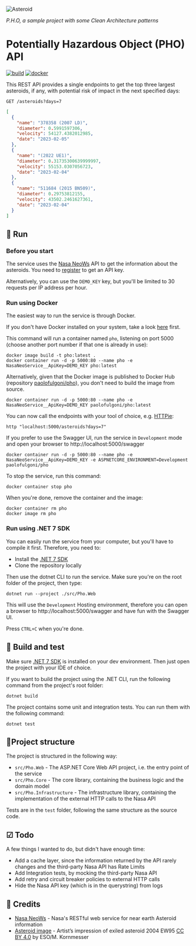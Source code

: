 ![Asteroid](https://upload.wikimedia.org/wikipedia/commons/thumb/5/52/Artist%E2%80%99s_impression_of_exiled_asteroid_2004_EW95.jpg/120px-Artist%E2%80%99s_impression_of_exiled_asteroid_2004_EW95.jpg)

_P.H.O, a sample project with some Clean Architecture patterns_

# Potentially Hazardous Object (PHO) API

[![build](https://github.com/paolofulgoni/pho/actions/workflows/build.yml/badge.svg?branch=main)](https://github.com/paolofulgoni/pho/actions/workflows/build.yml?query=branch%3Amain)
[![docker](https://github.com/paolofulgoni/pho/actions/workflows/docker.yml/badge.svg)](https://github.com/paolofulgoni/pho/actions/workflows/docker.yml)

This REST API provides a single endpoints to get the top three largest asteroids, if any, with potential risk of impact in the next specified days:

`GET /asteroids?days=7`

```json
[
  {
    "name": "378358 (2007 LD)",
    "diameter": 0.5991597306,
    "velocity": 54127.4382012985,
    "date": "2023-02-05"
  },
  {
    "name": "(2022 UE1)",
    "diameter": 0.31735300639999997,
    "velocity": 55153.0307056723,
    "date": "2023-02-04"
  },
  {
    "name": "511684 (2015 BN509)",
    "diameter": 0.29753812155,
    "velocity": 43502.2461627361,
    "date": "2023-02-04"
  }
]
```

## 🎠 Run

### Before you start

The service uses the [Nasa NeoWs](https://api.nasa.gov/) API to get the information about the asteroids.
You need to [register](https://api.nasa.gov/index.html#apply-for-an-api-key) to get an API key.

Alternatively, you can use the `DEMO_KEY` key, but you'll be limited to 30 requests per IP address per hour.

### Run using Docker

The easiest way to run the service is through Docker.

If you don't have Docker installed on your system, take a look [here](https://docs.docker.com/get-docker/) first.

This command will run a container named `pho`, listening on port 5000 (choose another port number if that one is already in use):

```shell
docker image build -t pho:latest .
docker container run -d -p 5000:80 --name pho -e NasaNeoService__ApiKey=DEMO_KEY pho:latest
```

Alternatively, given that the Docker image is published to Docker Hub (repository [paolofulgoni/pho](https://hub.docker.com/repository/docker/paolofulgoni/pho)), you don't need to build the image from source.

```shell
docker container run -d -p 5000:80 --name pho -e NasaNeoService__ApiKey=DEMO_KEY paolofulgoni/pho:latest
```

You can now call the endpoints with your tool of choice, e.g. [HTTPie](https://httpie.io/cli):

```shell
http "localhost:5000/asteroids?days=7"
```

If you prefer to use the Swagger UI, run the service in `Development` mode and open your browser to http://localhost:5000/swagger

```shell
docker container run -d -p 5000:80 --name pho -e NasaNeoService__ApiKey=DEMO_KEY -e ASPNETCORE_ENVIRONMENT=Development paolofulgoni/pho
```

To stop the service, run this command:

```shell
docker container stop pho
```

When you're done, remove the container and the image:

```shell
docker container rm pho
docker image rm pho
```

### Run using .NET 7 SDK

You can easily run the service from your computer, but you'll have to compile it first. Therefore, you need to:

* Install the [.NET 7 SDK](https://dotnet.microsoft.com/download/dotnet/7.0)
* Clone the repository locally

Then use the dotnet CLI to run the service. Make sure you're on the root folder of the project, then type:

```shell
dotnet run --project ./src/Pho.Web
```

This will use the `Development` Hosting environment, therefore you can open a browser to http://localhost:5000/swagger and have fun with the Swagger UI.

Press `CTRL+C` when you're done.

## 🔧 Build and test

Make sure [.NET 7 SDK](https://dotnet.microsoft.com/download/dotnet/7.0) is installed on your dev environment. Then just open the project with your IDE of choice.

If you want to build the project using the .NET CLI, run the following command from the project's root folder:

```shell
dotnet build
```

The project contains some unit and integration tests. You can run them with the following command:

```shell
dotnet test
```

## 📁Project structure

The project is structured in the following way:
* `src/Pho.Web` - The ASP.NET Core Web API project, i.e. the entry point of the service
* `src/Pho.Core` - The core library, containing the business logic and the domain model
* `src/Pho.Infrastructure` - The infrastructure library, containing the implementation of the external HTTP calls to the Nasa API

Tests are in the `test` folder, following the same structure as the source code.

## ☑ Todo

A few things I wanted to do, but didn't have enough time:

* Add a cache layer, since the information returned by the API rarely changes and the third-party Nasa API has Rate Limits
* Add Integration tests, by mocking the third-party Nasa API
* Add retry and circuit breaker policies to external HTTP calls
* Hide the Nasa API key (which is in the querystring) from logs

## 🙏 Credits

* [Nasa NeoWs](https://api.nasa.gov/) - Nasa's RESTful web service for near earth Asteroid information
* [Asteroid image](https://commons.wikimedia.org/wiki/File:Artist%E2%80%99s_impression_of_exiled_asteroid_2004_EW95.jpg) - Artist’s impression of exiled asteroid 2004 EW95 [CC BY 4.0](https://creativecommons.org/licenses/by/4.0/deed.en) by ESO/M. Kornmesser
